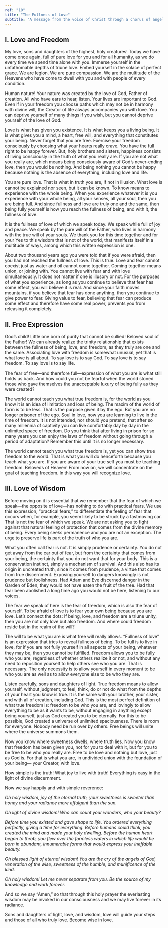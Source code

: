 ```yaml
---
ref: "10"
title: "The Fullness of Love"
subtitle: "A message from the voice of Christ through a chorus of angels in the presence of the Archangel Raphael and the Archangel Gabriel"
---
```


## I. Love and Freedom

My love, sons and daughters of the highest, holy creatures! Today we have come
once again, full of pure love for you and for all humanity, as we do every time
we spend time alone with you. Immerse yourself in the unfathomable depths of
triune love. Embed yourself in the solace of perfect grace. We are legion. We
are pure compassion. We are the multitude of the Heavens who have come to dwell
with you and with people of every condition.

Human nature! Your nature was created by the love of God, Father of creation.
All who have ears to hear, listen. Your lives are important to God. Even if in
your freedom you choose paths which may not be in harmony with divine will, the
Creator of life always accompanies you with love. You can deprive yourself of
many things if you wish, but you cannot deprive yourself of the love of God.

Love is what has given you existence. It is what keeps you a living being. It
is what gives you a mind, a heart, free will, and everything that constitutes
your being. Never forget that you are free. Exercise your freedom consciously
by choosing what your hearts really crave. You have the full right to be happy
forever. But, holy brothers and sisters, happiness consists of living
consciously in the truth of what you really are. If you are not what you really
are, which means being consciously aware of God’s never-ending love, then you
would be nothing. And being nothing you cannot be happy because nothing is the
absence of everything, including love and life.

You are pure love. That is what in truth you are, if not in illusion. What
love is cannot be explained nor seen, but it can be known. To know means to
experience with the whole being. When you experience whatever it is you
experience with your whole being, all your senses, all your soul, then you are
being full. And since fullness and love are truly one and the same, then being
fully yourself is how you reach the fullness of being, and with it, the
fullness of love.

It is the fullness of love of which we speak today. We speak while full of joy
and peace. We speak by the pure will of the Father, who lives in harmony with
the true will of your souls. We thank you for this time together and for your
Yes to this wisdom that is not of the world, that manifests itself in a
multitude of ways, among which this written expression is one.

About two thousand years ago you were told that if you were afraid, then you
had not reached the fullness of love. This is true. Love and fear cannot
coexist just as water and oil cannot come together. Coming together means
union, or joining with. You cannot live with fear and with love simultaneously.
It does not matter if one is illusory or not. For the purposes of what you
experience, as long as you continue to believe that fear has some effect, you
will believe it is real. And since your faith moves mountains, if you believe
that fear has done anything, then you continue to give power to fear. Giving
value to fear, believing that fear can produce some effect and therefore have
some real power, prevents you from releasing it completely.

## II. Free Expression

God’s child! Little one born of purity that cannot be sullied! Beloved soul of
the Father! We can already realize the trinity relationship that exists between
the fullness of being, love, and freedom, as they truly are one and the same.
Associating love with freedom is somewhat unusual, yet that is what love is all
about. To say love is to say God. To say love is to say freedom. To say love is
to say life.

The fear of free—and therefore full—expression of what you are is what still
holds us back. And how could you not be fearful when the world stoned those who
gave themselves the unacceptable luxury of being fully as they were created?

The world cannot teach you what true freedom is, for the world as you know it
is an idea of limitation and loss of being. The maxim of the world of form is
to be less. That is the purpose given it by the ego. But you are no longer
prisoner of the ego. Soul in love, now you are learning to live in the time of
freedom. It is not intended, nor should you pretend, that after so many
millennia of captivity you can live comfortably day by day in the unlimited
space of freedom. Do you think that after living in prison for so many years
you can enjoy the laws of freedom without going through a period of adaptation?
Remember this until it is no longer necessary.

The world cannot teach you what true freedom is, yet you can show true freedom
to the world. That is what you will do henceforth because you teach what you
are. If you are aware of your true self you must be teaching freedom. Beloveds
of Heaven! From now on, we will concentrate on the goal of teaching freedom. In
this way you will recognize love.

## III. Love of Wisdom

Before moving on it is essential that we remember that the fear of which we
speak—the opposite of love—has nothing to do with practical fears. We use this
expression, “practical fears,” to differentiate the feeling of fear that
occurs when, for example, you seem likely to be struck by a fastmoving car.
That is not the fear of which we speak. We are not asking you to fight against
that natural feeling of protection that comes from the divine memory of being.
Every being seeks permanence and you are not an exception. The urge to preserve
life is part of the truth of who you are.

What you often call fear is not. It is simply prudence or certainty. You do not
get away from the car out of fear, but from the certainty that comes from your
being, the certainty that you do not want that for your body. This is a
conservation instinct, simply a mechanism of survival. And this also has its
origin in uncreated truth, since it comes from prudence, a virtue that comes
from true discernment. Exposing yourself to dangers knowingly is not prudence
but foolishness. Had Adam and Eve discerned danger in the Garden of Eden, they
would not have eaten the fruit of the tree. Had that fear been abolished a long
time ago you would not be here, listening to our voices.

The fear we speak of here is the fear of freedom, which is also the fear of
yourself. To be afraid of love is to fear your own being because you are love.
Let’s connect the dots: If being, love, and freedom are a triune unity, then
you are not only love but also freedom. And where could freedom reside but in
the realm of the will?

The will to be what you are is what free will really allows. “Fullness of love”
is an expression that tries to reveal fullness of being. To be full is to live
in love, for if you are not fully yourself in all aspects of your being,
whatever they may be, then you cannot be fulfilled. Freedom allows you to be
fully who you are, regardless of whether others realize it or not, and without
any need to reposition yourself to help others see who you are. That is
necessary. The only necessity is to allow yourself in every moment to be who
you are as well as to allow everyone else to be who they are.

Listen carefully, sons and daughters of light. True freedom means to allow
yourself, without judgment, to feel, think, do or not do what from the depths
of your heart you know is true. It is the same with your brother, your sister,
and with all of creation, including God. This is the most perfect definition of
what true freedom is: freedom to be who you are, and lovingly to allow
everything to be as it wants to be, without engaging in anything except being
yourself, just as God created you to be eternally. For this to be possible, God
created a universe of unlimited spaciousness. There is room for everyone.
Nobody need be run over by others. Free beings will unite where the universe
summons them.

Now you know where sweetness dwells, where truth lies. Now you know that
freedom has been given you, not for you to deal with it, but for you to be free
to be who you really are. Free to be love and nothing but love, just as God is.
For that is what you are, in undivided union with the foundation of your being—
your Creator, with love.

How simple is the truth! What joy to live with truth! Everything is easy in the
light of divine discernment.

Now we say happily and with simple reverence:

*Oh holy wisdom, joy of the eternal truth, your sweetness is sweeter than honey
and your radiance more effulgent than the sun.*

*Oh light of divine wisdom! Who can count your wonders, who your beauty?*

*Before time you existed and gave shape to life. You ordered everything
perfectly, giving a time for everything. Before humans could think, you created
the mind and made your holy dwelling. Before the human heart began to throb,
you flew over the formless waters in which life would be born in abundant,
innumerable forms that would express your ineffable beauty.*

*Oh blessed light of eternal wisdom! You are the cry of the angels of God,
veneration of the wise, sweetness of the humble, and munificence of the kind.*

*Oh holy wisdom! Let me never separate from you. Be the source of my knowledge
and work forever.*

And so we say “Amen,” so that through this holy prayer the everlasting wisdom
may be invoked in our consciousness and we may live forever in its radiance.

Sons and daughters of light, love, and wisdom, love will guide your steps and
those of all who truly love. Become wise in love.


